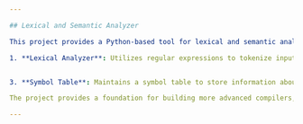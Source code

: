```yaml
---

## Lexical and Semantic Analyzer

This project provides a Python-based tool for lexical and semantic analysis of source code. It comprises three main components:

1. **Lexical Analyzer**: Utilizes regular expressions to tokenize input code, identifying keywords, identifiers, literals, operators and special characters. It also handles string literals and whitespace.


3. **Symbol Table**: Maintains a symbol table to store information about variables, constants and their corresponding memory locations. This table enhances the analysis process and aids in error detection.

The project provides a foundation for building more advanced compilers, interpreters, or code analysis tools.

---
```


